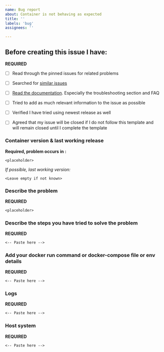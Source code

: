 ```yaml
---
name: Bug report
about: Container is not behaving as expected
title: ''
labels: 'bug'
assignees: ''

---
```


<!-- **PLEASE READ**

We expect you to look through the links provided in the checklist below
and investigate your issue before you submit a new one.
Please elaborate on what you tried before opening this issue.

**If you do not follow the template and show that you have done this, your issue will be closed automatically**
*Please preview your issue before posting to make sure the template is properly filled in*
-->

## Before creating this issue I have:
<!-- Put an X (no space) in the boxes to tick them, like this [X], check *Preview Issue* to make sure they are ticked -->
**REQUIRED**
- [ ] Read through the pinned issues for related problems
- [ ] Searched for [similar issues](https://github.com/haugene/docker-transmission-openvpn/issues)
- [ ] [Read the documentation](https://haugene.github.io/docker-transmission-openvpn/). Especially the troubleshooting section and FAQ
- [ ] Tried to add as much relevant information to the issue as possible
- [ ] Verified I have tried using newest release as well
- [ ] Agreed that my issue will be closed if I do not follow this template and will remain closed until I complete the template


### Container version & last working release
<!-- Please post the version you are using -->
**Required, problem occurs in :** 
<!-- Release tag and/or build number --> 
```<placeholder>```


*If possible, last working version:* 
<!-- Release tag and/or build number --> 
```<Leave empty if not known>```

### Describe the problem
<!-- A clear and concise description of what the bug is. -->
<!-- Check your logs and compare it with the FAQ section of the documentation -->

**REQUIRED**
```txt
<placeholder>
```
### Describe the steps you have tried to solve the problem
<!-- A list of steps -->
<!--
 e.g 1) tried other release/build (which ones?)
     2) verified container can resolve DNS (added --dns?)
     3) check .ovpn is valid (outdated?)
     4) check settings.json is valid (try with clean container?)
     5) Checked issues #XXX and #XXX and tried XXX
     6) ...
 -->
<!-- (please paste into the code block) -->

**REQUIRED**
```txt
<-- Paste here -->
```

### Add your docker run command or docker-compose file or env details
<!-- To understand how your container is running, provide the docker run command or the docker-compose.yml file you used to start it. If you're using Portainer e.g. or other GUI, please export the config to text (Portainer > Inspect containter > Set to Text > Copy Config section) -->
<!-- (please paste into the code block) -->

**REQUIRED**
```txt
<-- Paste here -->
```

### Logs
<!-- Provide all logs from the container. By default the should not be any sensitive information there, but if there is then mask it with *** or something similar.
You can get the logs by running "docker logs <container-name> or download the logs from Portainer".
Make sure you include all the log-->
<!-- (please paste into the code block) -->
<!--This should start with
 e.g 
 Starting container with revision: 6ce64c4f367e509cbf018296e170cd08c0a93319
 Creating TUN device /dev/net/tun -->
 <!-- And end with as below (if not problem occurs earlier)
 e.g.
 Transmission startup script complete.
2021-02-19 08:41:43 /sbin/ip route add xx.xx.xx.xx/32 via 172.20.10.11
2021-02-19 08:41:43 /sbin/ip route add 0.0.0.0/1 via xx.xx.xx.xx
2021-02-19 08:41:43 /sbin/ip route add 128.0.0.0/1 via xx.xx.xx.xx
2021-02-19 08:41:43 Initialization Sequence Completed
-->

**REQUIRED**
```txt
<-- Paste here -->
```

### Host system
<!-- Are you running on Ubuntu, a NAS, Raspberry Pi, Mac OS or something else?
Which version of Docker are you using? -->
<!-- (please paste into the code block) -->

**REQUIRED**
```txt
<-- Paste here -->
```
<!-- check *Preview Issue* before submitting -->
